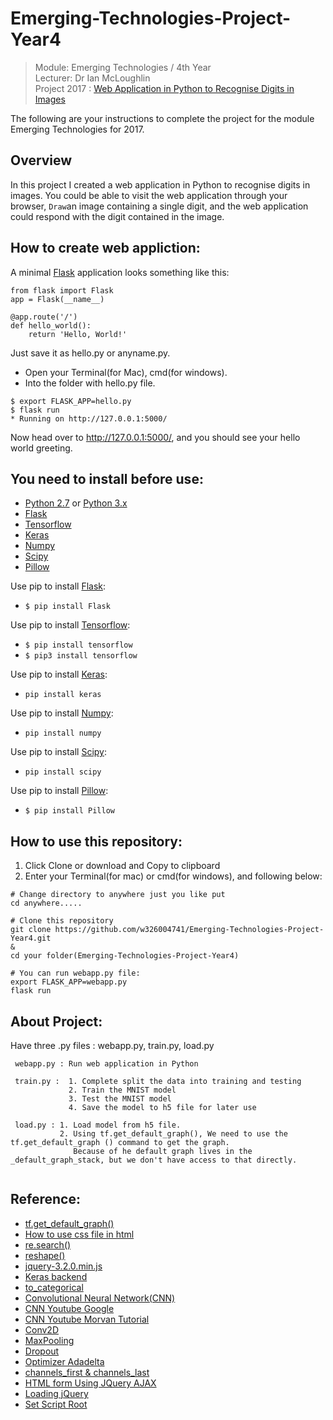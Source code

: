# Emerging-Technologies-Project-Year4
> Module: Emerging Technologies / 4th Year  
> Lecturer: Dr Ian McLoughlin  
> Project 2017 : [Web Application in Python to Recognise Digits in Images](https://github.com/w326004741/Emerging-Technologies-Project-Year4/wiki/Project-2017) 

The following are your instructions to complete the project for the module Emerging Technologies for 2017.

## Overview
In this project I created a web application in Python to recognise digits in images. You could be able to visit the web application through your browser, `Draw`an image containing a single digit, and the web application could respond with the digit contained in the image. 

## How to create web appliction:
A minimal [Flask](http://flask.pocoo.org/) application looks something like this:
```
from flask import Flask
app = Flask(__name__)

@app.route('/')
def hello_world():
    return 'Hello, World!'
```
Just save it as hello.py or anyname.py. 
- Open your Terminal(for Mac), cmd(for windows).
- Into the folder with hello.py file.
```
$ export FLASK_APP=hello.py
$ flask run
* Running on http://127.0.0.1:5000/
```
Now head over to http://127.0.0.1:5000/, and you should see your hello world greeting.

## You need to install before use:
- [Python 2.7](https://www.python.org/downloads/) or [Python 3.x](https://www.python.org/downloads/)
- [Flask](http://flask.pocoo.org/)
- [Tensorflow](https://www.tensorflow.org/install/)
- [Keras](https://keras.io/#installation)
- [Numpy](http://www.numpy.org/)
- [Scipy](https://www.scipy.org/install.html)
- [Pillow](https://pillow.readthedocs.io/en/4.3.x/installation.html)

Use pip to install [Flask](http://flask.pocoo.org/docs/0.12/quickstart/#a-minimal-application): 
- `$ pip install Flask`

Use pip to install [Tensorflow](https://www.tensorflow.org/install/): 
- `$ pip install tensorflow`
- `$ pip3 install tensorflow`

Use pip to install [Keras](https://keras.io/#installation):
- `pip install keras`

Use pip to install [Numpy](https://docs.scipy.org/doc/numpy-1.10.0/user/install.html):
- `pip install numpy`

Use pip to install [Scipy](https://stackoverflow.com/questions/2213551/installing-scipy-with-pip):
- `pip install scipy`

Use pip to install [Pillow](https://pillow.readthedocs.io/en/4.3.x/installation.html):
- `$ pip install Pillow`
## How to use this repository:
1. Click Clone or download and Copy to clipboard
2. Enter your Terminal(for mac) or cmd(for windows), and following below:
```
# Change directory to anywhere just you like put
cd anywhere.....

# Clone this repository
git clone https://github.com/w326004741/Emerging-Technologies-Project-Year4.git
&
cd your folder(Emerging-Technologies-Project-Year4)

# You can run webapp.py file:
export FLASK_APP=webapp.py
flask run
```
## About Project:
Have three .py files : webapp.py, train.py, load.py
```
 webapp.py : Run web application in Python

 train.py :  1. Complete split the data into training and testing
             2. Train the MNIST model
             3. Test the MNIST model
             4. Save the model to h5 file for later use
         
 load.py : 1. Load model from h5 file.
           2. Using tf.get_default_graph(), We need to use the tf.get_default_graph () command to get the graph.
              Because of he default graph lives in the _default_graph_stack, but we don't have access to that directly.
 
```
## Reference:
- [tf.get_default_graph()](https://www.tensorflow.org/api_docs/python/tf/get_default_graph)
- [How to use css file in html](https://stackoverflow.com/questions/16351826/link-to-flask-static-files-with-url-for)
- [re.search()](https://stackoverflow.com/questions/20240239/python-re-search)
- [reshape()](https://docs.scipy.org/doc/numpy/reference/generated/numpy.reshape.html)
- [jquery-3.2.0.min.js](http://blog.jquery.com/2017/03/16/jquery-3-2-0-is-out/)
- [Keras backend](https://keras.io/backend/)
- [to_categorical](https://keras.io/utils/#to_categorical)
- [Convolutional Neural Network(CNN)](http://cs231n.github.io/convolutional-networks/)
- [CNN Youtube Google](https://www.youtube.com/watch?v=jajksuQW4mc)
- [CNN Youtube Morvan Tutorial](https://www.youtube.com/watch?v=JCBe_yjDmY8)
- [Conv2D](https://keras.io/layers/convolutional/#conv2d)
- [MaxPooling](https://keras.io/layers/pooling/)
- [Dropout](https://keras.io/layers/core/#dropout)
- [Optimizer Adadelta](https://keras.io/optimizers/#adadelta)
- [channels_first & channels_last](http://blog.csdn.net/sinat_26917383/article/details/72859145)
- [HTML form Using JQuery AJAX](https://stackoverflow.com/questions/16323360/submitting-html-form-using-jquery-ajax)
- [Loading jQuery](http://flask.pocoo.org/docs/0.12/patterns/jquery/)
- [Set Script Root](http://flask.pocoo.org/docs/0.12/patterns/jquery/)
